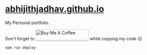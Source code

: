 # [abhijithjadhav.github.io](https://abhijithjadhav.github.io/)
My Personal portfolio.

Don't forget to <a href="https://www.buymeacoffee.com/abhijitjadhav" target="_blank"><img src="https://www.buymeacoffee.com/assets/img/custom_images/orange_img.png" alt="Buy Me A Coffee" style="height: 35px !important;width: 174px !important;box-shadow: 0px 3px 2px 0px rgba(190, 190, 190, 0.5) !important;-webkit-box-shadow: 0px 3px 2px 0px rgba(190, 190, 190, 0.5) !important;" ></a> 
 while copying my code 😉

```npm run deploy```
